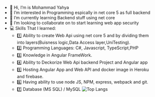 - 👋 Hi, I’m is Mohammad Yahya
- 👀 I’m interested in Programming espically in net core 5 as full backend  
- 🌱 I’m currently learning Backend stuff using net core 
- 💞️ I’m looking to collaborate on to start learning web app security
- 💻 Skills That I learned:
   - 1️⃣ Ability to create Web Api using net core 5 and by dividing them into layers(Buisness logic,Data Access layer,UniTesting).
   - 2️⃣ Programming Languages: C#, Javascript, TypeScript,PHP
   - 3️⃣ Knowledge in Angular FrameWork.
   - 4️⃣ Ability to Deckorize Web Api backend Project and Angular app 
   - 5️⃣ Hosting Angular App and Web API and docker image in Heroku and firebase.
   - 6️⃣ Having ability to use node JS, NPM, express, webpack and git.
   - 7️⃣ Database (MS SQL) / MySQL
   ![Top Langs](https://github-readme-stats.vercel.app/api/top-langs/?username=mhamadyhya1&theme=tokyonight)
